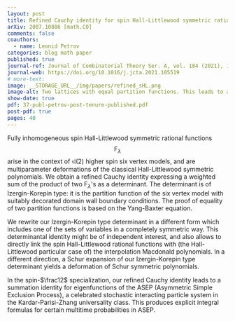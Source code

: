 ```yaml
---
layout: post
title: Refined Cauchy identity for spin Hall-Littlewood symmetric rational functions
arXiv: 2007.10886 [math.CO]
comments: false
coauthors:
  - name: Leonid Petrov
categories: blog math paper
published: true
journal-ref: Journal of Combinatorial Theory Ser. A, vol. 184 (2021), 105519
journal-web: https://doi.org/10.1016/j.jcta.2021.105519
# more-text:
image: __STORAGE_URL__/img/papers/refined_sHL.png
image-alt: Two lattices with equal partition functions. This leads to a refined Cauchy identity
show-date: true
pdf: 37-publ-petrov-post-tenure-published.pdf
post-pdf: true
pages: 40
---
```


Fully inhomogeneous spin Hall-Littlewood symmetric rational functions $$\mathsf{F}_\lambda$$ arise in the context of $\mathfrak{sl}(2)$ higher spin six vertex models, and are multiparameter deformations of the classical Hall-Littlewood symmetric polynomials. We obtain a refined Cauchy identity expressing a weighted sum of the product of two $\mathsf{F}_\lambda$'s as a determinant. The determinant is of Izergin-Korepin type: it is the partition function of the six vertex model with suitably decorated domain wall boundary conditions. The proof of equality of two partition functions is based on the Yang-Baxter equation.

We rewrite our Izergin-Korepin type determinant in a different form which includes one of the sets of variables in a completely symmetric way. This determinantal identity might be of independent interest, and also allows to directly link the spin Hall-Littlewood rational functions with (the Hall-Littlewood particular case of) the interpolation Macdonald polynomials. In a different direction, a Schur expansion of our Izergin-Korepin type determinant yields a deformation of Schur symmetric polynomials.

In the spin-$\frac12$ specialization, our refined Cauchy identity leads to a summation identity for eigenfunctions of the ASEP (Asymmetric Simple Exclusion Process), a celebrated stochastic interacting particle system in the Kardar-Parisi-Zhang universality class. This produces explicit integral formulas for certain multitime probabilities in ASEP.